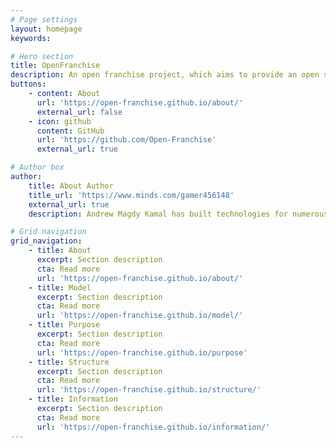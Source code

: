 ```yaml
---
# Page settings
layout: homepage
keywords:

# Hero section
title: OpenFranchise
description: An open franchise project, which aims to provide an open system alternative for the traditional franchise model.
buttons:
    - content: About
      url: 'https://open-franchise.github.io/about/'
      external_url: false
    - icon: github
      content: GitHub
      url: 'https://github.com/Open-Franchise'
      external_url: true

# Author box
author:
    title: About Author
    title_url: 'https://www.minds.com/gamer456148'
    external_url: true
    description: Andrew Magdy Kamal has built technologies for numerous startups. He currently does research in Computational Genomics, Distributed Systems, and Quantum Computing. He is a Copt, and likes to play a variety of sports or build things in his free time.

# Grid navigation
grid_navigation:
    - title: About
      excerpt: Section description
      cta: Read more
      url: 'https://open-franchise.github.io/about/'    
    - title: Model
      excerpt: Section description
      cta: Read more
      url: 'https://open-franchise.github.io/model/'
    - title: Purpose
      excerpt: Section description
      cta: Read more
      url: 'https://open-franchise.github.io/purpose'
    - title: Structure
      excerpt: Section description
      cta: Read more
      url: 'https://open-franchise.github.io/structure/'
    - title: Information
      excerpt: Section description
      cta: Read more
      url: 'https://open-franchise.github.io/information/'   
---
```

